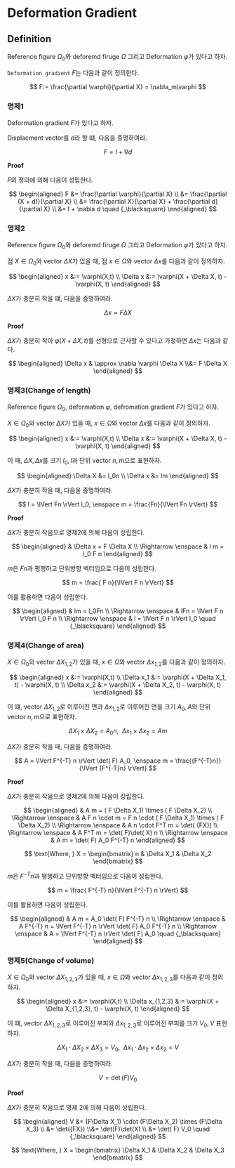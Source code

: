 # Deformation Gradient
## Definition
Reference figure $\Omega_0$와 deforemd firuge $\Omega$ 그리고 Deformation $\varphi$가 있다고 하자.

`Deformation gradient` $F$는 다음과 같이 정의한다.

$$ F:= \frac{\partial \varphi}{\partial X} = \nabla_m\varphi $$

### 명제1
Deformation gradient $F$가 있다고 하자.

Displacment vector를 $d$라 할 떄, 다음을 증명하여라.

$$ F = I + \nabla d  $$

**Proof**

$F$의 정의에 의해 다음이 성립한다.

$$ \begin{aligned} 
F &= \frac{\partial \varphi}{\partial X} \\
  &= \frac{\partial (X + d)}{\partial X} \\
  &= \frac{\partial X}{\partial X} + \frac{\partial d}{\partial X} \\
  &= I + \nabla d \quad {_\blacksquare}
\end{aligned} $$

### 명제2
Reference figure $\Omega_0$와 deforemd firuge $\Omega$ 그리고 Deformation $\varphi$가 있다고 하자.

점 $X \in \Omega_0$와 vector $\Delta X$가 있을 때, 점 $x \in \Omega$와 vector $\Delta x$를 다음과 같이 정의하자.

$$ \begin{aligned} x &:= \varphi(X,t) \\ \Delta x &:= \varphi(X + \Delta X, t) - \varphi(X, t) \end{aligned} $$

$\Delta X$가 충분히 작을 떄, 다음을 증명하여라.

$$ \Delta  x = F \Delta X $$

**Proof**

$\Delta X$가 충분히 작아 $\varphi (X + \Delta X, t)$를 선형으로 근사할 수 있다고 가정하면 $\Delta  x$는 다음과 같다.

$$ \begin{aligned} \Delta  x & \approx \nabla \varphi \Delta X \\&=  F \Delta X \end{aligned} $$

### 명제3(Change of length)
Reference figure $\Omega_0$, deformation $\varphi$, defromation gradient $F$가 있다고 하자.

$X \in \Omega_0$와 vector $\Delta X$가 있을 때, $x \in \Omega$와 vector $\Delta x$를 다음과 같이 정의하자.

$$ \begin{aligned} x &:= \varphi(X,t) \\ \Delta x &:= \varphi(X + \Delta X, t) - \varphi(X, t) \end{aligned} $$

이 때, $\Delta X, \Delta x$를 크기 $l_0, l$과 단위 vector $n,m$으로 표현하자.

$$ \begin{aligned} \Delta X &= l_0n  \\ \Delta x &= lm \end{aligned} $$

$\Delta X$가 충분히 작을 때, 다음을 증명하여라.

$$ l = \lVert Fn \rVert l_0, \enspace m = \frac{Fn}{\lVert Fn \rVert} $$

**Proof**

$\Delta X$가 충분히 작음으로 명제2에 의해 다음이 성립한다.

$$ \begin{aligned} & \Delta  x =  F \Delta X \\ \Rightarrow \enspace &  l  m = l_0  F  n \end{aligned} $$

$m$은 $Fn$과 평행하고 단위방향 벡터임으로 다음이 성립한다.

$$  m = \frac{ F  n}{\lVert  F  n \rVert} $$

이를 활용하면 다음이 성립한다.

$$ \begin{aligned} & lm = l_0Fn \\ \Rightarrow \enspace & lFn = \lVert  F  n \rVert l_0  F  n \\ \Rightarrow \enspace & l = \lVert  F  n \rVert l_0 \quad {_\blacksquare} \end{aligned} $$

### 명제4(Change of area)
$X \in \Omega_0$와 vector $\Delta X_{1,2}$가 있을 때, $x \in \Omega$와 vector $\Delta x_{1,2}$를 다음과 같이 정의하자.

$$ \begin{aligned} x &:= \varphi(X,t) \\ \Delta x_1 &:= \varphi(X + \Delta X_1, t) - \varphi(X, t) \\ \Delta x_2 &:= \varphi(X + \Delta X_2, t) - \varphi(X, t) \end{aligned} $$

이 떄, vector $\Delta X_{1,2}$로 이루어진 면과 $\Delta x_{1,2}$로 이루어진 면을 크기 $A_0,A$와 단위 vector $n,m$으로 표현하자.

$$ \Delta X_1 \times \Delta X_2 = A_0  n, \enspace \Delta  x_1 \times \Delta  x_2 = A  m$$

$\Delta X$가 충분히 작을 때, 다음을 증명하여라.

$$ A = \lVert  F^{-T}  n \rVert \det( F) A_0, \enspace  m = \frac{{F^{-T}n}}{\lVert {F^{-T}n} \rVert} $$

**Proof**

$\Delta X$가 충분히 작음으로 명제2에 의해 다음이 성립한다.

$$ \begin{aligned} & A  m = ( F \Delta X_1) \times ( F \Delta X_2) \\ \Rightarrow \enspace &  A  F  n \cdot   m =  F  n \cdot ( F \Delta X_1) \times ( F \Delta X_2) \\ \Rightarrow \enspace &  A  n \cdot  F^T  m = \det(  {FX}) \\ \Rightarrow \enspace &  A   F^T  m = \det( F)\det( X)  n \\ \Rightarrow \enspace &  A   m = \det( F) A_0  F^{-T}  n \end{aligned} $$

$$ \text{Where, }  X = \begin{bmatrix}  n & \Delta X_1 & \Delta X_2 \end{bmatrix} $$

$m$은 $F^{-T}n$과 평행하고 단위방향 벡터임으로 다음이 성립한다.

$$  m = \frac{ F^{-T}  n}{\lVert  F^{-T}  n \rVert} $$

이를 활용하면 다음이 성립한다.

$$ \begin{aligned} &  A  m = A_0 \det( F)  F^{-T}  n \\ \Rightarrow \enspace & A  F^{-T}  n = \lVert  F^{-T}  n \rVert \det( F) A_0  F^{-T}  n \\ \Rightarrow \enspace & A = \lVert  F^{-T}  n \rVert \det( F) A_0 \quad {_\blacksquare} \end{aligned} $$

### 명제5(Change of volume)
$X \in \Omega_0$와 vector $\Delta X_{1,2,3}$가 있을 때, $x \in \Omega$와 vector $\Delta x_{1,2,3}$를 다음과 같이 정의하자.

$$ \begin{aligned} x &:= \varphi(X,t) \\ \Delta x_{1,2,3} &:= \varphi(X + \Delta X_{1,2,3}, t) - \varphi(X, t) \end{aligned} $$

이 떄, vector $\Delta X_{1,2,3}$로 이루어진 부피와 $\Delta x_{1,2,3}$로 이루어진 부피를 크기 $V_0,V$ 표현하자.

$$ \Delta X_1 \cdot \Delta X_2 \times \Delta X_3 = V_0 , \enspace \Delta  x_1 \cdot \Delta  x_2 \times \Delta  x_2 = V$$

$\Delta X$가 충분히 작을 때, 다음을 증명하여라.

$$ V = \det( F) V_0 $$

**Proof**

$\Delta X$가 충분히 작음으로 명제 2에 의해 다음이 성립한다.

$$ \begin{aligned} V &= (F\Delta X_1) \cdot (F\Delta X_2) \times (F\Delta X_3) \\ &=  \det({FX}) \\&= \det(F)\det(X) \\ &= \det( F) V_0 \quad {_\blacksquare} \end{aligned} $$

$$ \text{Where, }  X = \begin{bmatrix} \Delta X_1 & \Delta X_2 & \Delta X_3 \end{bmatrix} $$